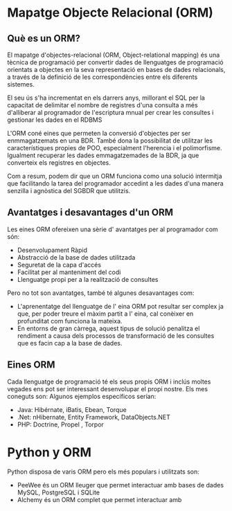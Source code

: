 # Mapatge Objecte Relacional (ORM)

## Què es un ORM?
El mapatge d'objectes-relacional (ORM, Object-relational mapping) és una tècnica de programació per convertir dades de 
llenguatges de programació orientats a objectes en la seva  representació en bases de dades relacionals, a través de la 
definició de les correspondències entre els diferents sistemes. 

El seu ús s'ha incrementat en els darrers anys, millorant el SQL per la capacitat de delimitar el nombre de registres d'una consulta a més d'alliberar al programador de l'escriptura mnual per crear les consultes i gestionar les dades en el RDBMS

L'ORM coné eines que permeten la conversió d'objectes per ser enmmagatzemats en una BDR. També dona la possibilitat de utilitzar les característiques propies de POO, especialment l'herencia i el polimorfisme. Igualment recuperar les dades emmagatzemades de la BDR, ja que converteix els registres en objectes.

Com a resum, podem dir que un ORM funciona como una solució intermitja que  facilitando la tarea del programador  accedint a les dades d'una manera senzilla i agnòstica del SGBDR que utilitzis.

## Avantatges i desavantages d'un ORM

Les eines ORM ofereixen una sèrie d' avantatges per al programador com són:

* Desenvolupament Ràpid
* Abstracció de la base de dades utilitzada
* Seguretat de la capa d'accés
* Facilitat per al manteniment del codi
* Llenguatge propi per a la realització de consultes

Pero no tot son avantatges, també té algunes desavantages com:

* L'aprenentatge del llenguatge de l' eina ORM pot resultar ser complex ja que, per poder treure el màxim partit a l' eina, cal conèixer en profunditat com funciona la mateixa.
* En entorns de gran càrrega, aquest tipus de solució penalitza el rendiment a causa dels processos de transformació de les consultes que es facin cap a la base de dades.

## Eines ORM 

Cada llenguatge de programació té els seus propis ORM i inclús moltes vegades ens pot ser interessant desenvolupar el propi nostre. Els mes coneguts son:
Algunos ejemplos específicos serían:

* Java: Hibérnate, iBatis, Ebean, Torque
* .Net: nHibernate, Entity Framework, DataObjects.NET
*  PHP: Doctrine, Propel , Torpor

# Python y ORM

Python disposa de varis ORM pero els més populars i utilitzats son:
* PeeWee és un ORM lleuger que permet interactuar amb bases de dades MySQL, PostgreSQL i SQLite
* Alchemy és un ORM complet que permet interactuar amb 
